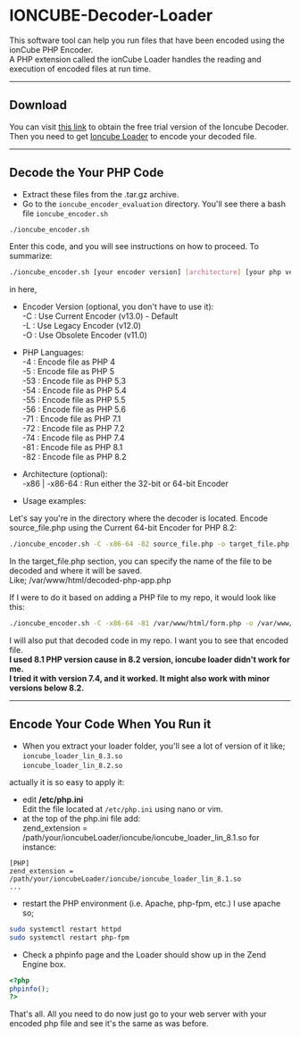 # IONCUBE-Decoder-Loader
This software tool can help you run files that have been encoded using the ionCube PHP Encoder.<br>
A PHP extension called the ionCube Loader handles the reading and execution of encoded files at run time.

------------
## Download

You can visit [this link](https://www.ioncube.com/encoder_eval_download.php "this link") to obtain the free trial version of the Ioncube Decoder. <br>
Then you need to get [Ioncube Loader](https://www.ioncube.com/loaders.php) to encode your decoded file.

------------
## Decode the Your PHP Code

- Extract these files from the .tar.gz archive.
- Go to the `ioncube_encoder_evaluation` directory.
You'll see there a bash file `ioncube_encoder.sh`
```bash
./ioncube_encoder.sh
```
Enter this code, and you will see instructions on how to proceed.
To summarize:
```bash
./ioncube_encoder.sh [your encoder version] [architecture] [your php version] [the app will encode] -o [the encoded php file]
```
in here, 
- Encoder Version (optional, you don't have to use it): <br>
-C : Use Current Encoder (v13.0) - Default <br>
-L : Use Legacy Encoder (v12.0) <br>
-O : Use Obsolete Encoder (v11.0) <br>

- PHP Languages: <br>
-4 : Encode file as PHP 4 <br>
-5 : Encode file as PHP 5 <br>
-53 : Encode file as PHP 5.3 <br>
-54 : Encode file as PHP 5.4 <br>
-55 : Encode file as PHP 5.5 <br>
-56 : Encode file as PHP 5.6 <br>
-71 : Encode file as PHP 7.1 <br>
-72 : Encode file as PHP 7.2 <br>
-74 : Encode file as PHP 7.4 <br>
-81 : Encode file as PHP 8.1 <br>
-82 : Encode file as PHP 8.2

- Architecture (optional): <br>
-x86 | -x86-64 : Run either the 32-bit or 64-bit Encoder

- Usage examples:

Let's say you're in the directory where the decoder is located.
Encode source_file.php using the Current 64-bit Encoder for PHP 8.2:
```bash
./ioncube_encoder.sh -C -x86-64 -82 source_file.php -o target_file.php
```
In the target_file.php section, you can specify the name of the file to be decoded and where it will be saved. <br>
Like; /var/www/html/decoded-php-app.php

If I were to do it based on adding a PHP file to my repo, it would look like this:
```bash
./ioncube_encoder.sh -C -x86-64 -81 /var/www/html/form.php -o /var/www/html/decodedform.php
```
I will also put that decoded code in my repo. I want you to see that encoded file. <br>
**I used 8.1 PHP version cause in 8.2 version, ioncube loader didn't work for me.** <br>
**I tried it with version 7.4, and it worked. It might also work with minor versions below 8.2.** <br>

------------
## Encode Your Code When You Run it

- When you extract your loader folder, you'll see a lot of version of it like; <br>
`ioncube_loader_lin_8.3.so` <br>
`ioncube_loader_lin_8.2.so` <br>

actually it is so easy to apply it:
-  edit **/etc/php.ini** <br>
Edit the file located at `/etc/php.ini` using nano or vim.
- at the top of the php.ini file add: <br>
zend_extension = /path/your/ioncubeLoader/ioncube/ioncube_loader_lin_8.1.so
for instance:
```
[PHP]
zend_extension = /path/your/ioncubeLoader/ioncube/ioncube_loader_lin_8.1.so
...
```
- restart the PHP environment (i.e. Apache, php-fpm, etc.)
I use apache so;
```bash
sudo systemctl restart httpd
sudo systemctl restart php-fpm
```
- Check a phpinfo page and the Loader should show up in the Zend Engine box.
```PHP
<?php
phpinfo();
?>
```
That's all.
All you need to do now just go to your web server with your encoded php file and see it's the same as was before.
